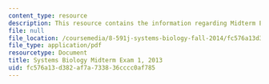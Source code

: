 ```yaml
---
content_type: resource
description: This resource contains the information regarding Midterm Exam 1, 2013.
file: null
file_location: /coursemedia/8-591j-systems-biology-fall-2014/fc576a13d382af7a733836cccc0af785_MIT8_591JF14_Exam1_2013.pdf
file_type: application/pdf
resourcetype: Document
title: Systems Biology Midterm Exam 1, 2013
uid: fc576a13-d382-af7a-7338-36cccc0af785
---
```

